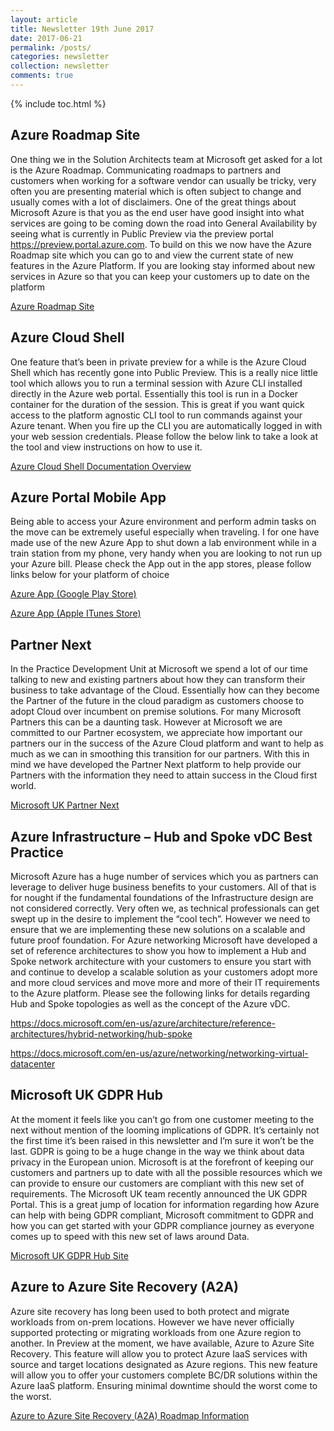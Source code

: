 ```yaml
---
layout: article
title: Newsletter 19th June 2017
date: 2017-06-21
permalink: /posts/
categories: newsletter
collection: newsletter
comments: true
---
```


{% include toc.html %}

## Azure Roadmap Site
 

One thing we in the Solution Architects team at Microsoft get asked for a lot is the Azure Roadmap. Communicating roadmaps to partners and customers when working for a software vendor can usually be tricky, very often you are presenting material which is often subject to change and usually comes with a lot of disclaimers. One of the great things about Microsoft Azure is that you as the end user have good insight into what services are going to be coming down the road into General Availability by seeing what is currently in Public Preview via the preview portal <https://preview.portal.azure.com>. To build on this we now have the Azure Roadmap site which you can go to and view the current state of new features in the Azure Platform. If you are looking stay informed about new services in Azure so that you can keep your customers up to date on the platform

[Azure Roadmap Site](https://azure.microsoft.com/en-gb/roadmap)



## Azure Cloud Shell
 

 One feature that’s been in private preview for a while is the Azure Cloud Shell which has recently gone into Public Preview. This is a really nice little tool which allows you to run a terminal session with Azure CLI installed directly in the Azure web portal. Essentially this tool is run in a Docker container for the duration of the session. This is great if you want quick access to the platform agnostic CLI tool to run commands against your Azure tenant. When you fire up the CLI you are automatically logged in with your web session credentials. Please follow the below link to take a look at the tool and view instructions on how to use it.   

[Azure Cloud Shell Documentation Overview](https://docs.microsoft.com/en-us/azure/cloud-shell/overview)



## Azure Portal Mobile App
 

Being able to access your Azure environment and perform admin tasks on the move can be extremely useful especially when traveling. I for one have made use of the new Azure App to shut down a lab environment while in a train station from my phone, very handy when you are looking to not run up your Azure bill. Please check the App out in the app stores, please follow links below for your platform of choice

[Azure App (Google Play Store)](https://play.google.com/store/apps/details?id=com.microsoft.azure)

[Azure App (Apple ITunes Store)](https://itunes.apple.com/us/app/microsoft-azure/id1219013620?mt=8)



## Partner Next
 

In the Practice Development Unit at Microsoft we spend a lot of our time talking to new and existing partners about how they can transform their business to take advantage of the Cloud. Essentially how can they become the Partner of the future in the cloud paradigm as customers choose to adopt Cloud over incumbent on premise solutions. For many Microsoft Partners this can be a daunting task. However at Microsoft we are committed to our Partner ecosystem, we appreciate how important our partners our in the success of the Azure Cloud platform and want to help as much as we can in smoothing this transition for our partners. With this in mind we have developed the Partner Next platform to help provide our Partners with the information they need to attain success in the Cloud first world.

[Microsoft UK Partner Next](https://www.microsoft.com/uk/partner/next/)



## Azure Infrastructure – Hub and Spoke vDC Best Practice
 

Microsoft Azure has a huge number of services which you as partners can leverage to deliver huge business benefits to your customers. All of that is for nought if the fundamental foundations of the Infrastructure design are not considered correctly. Very often we, as technical professionals can get swept up in the desire to implement the “cool tech”. However we need to ensure that we are implementing these new solutions on a scalable and future proof foundation. For Azure networking Microsoft have developed a set of reference architectures to show you how to implement a Hub and Spoke network architecture with your customers to ensure you start with and continue to develop a scalable solution as your customers adopt more and more cloud services and move more and more of their IT requirements to the Azure platform. Please see the following links for details regarding Hub and Spoke topologies as well as the concept of the Azure vDC.

<https://docs.microsoft.com/en-us/azure/architecture/reference-architectures/hybrid-networking/hub-spoke>

<https://docs.microsoft.com/en-us/azure/networking/networking-virtual-datacenter>



## Microsoft UK GDPR Hub 
 

At the moment it feels like you can’t go from one customer meeting to the next without mention of the looming implications of GDPR. It’s certainly not the first time it’s been raised in this newsletter and I’m sure it won’t be the last. GDPR is going to be a huge change in the way we think about data privacy in the European union. Microsoft is at the forefront of keeping our customers and partners up to date with all the possible resources which we can provide to ensure our customers are compliant with this new set of requirements. The Microsoft UK team recently announced the UK GDPR Portal. This is a great jump of location for information regarding how Azure can help with being GDPR compliant, Microsoft commitment to GDPR and how you can get started with your GDPR compliance journey as everyone comes up to speed with this new set of laws around Data.

[Microsoft UK GDPR Hub Site](https://enterprise.microsoft.com/en-gb/trends/understanding-the-gdpr/)



## Azure to Azure Site Recovery (A2A) 
 

Azure site recovery has long been used to both protect and migrate workloads from on-prem locations. However we have never officially supported protecting or migrating workloads from one Azure region to another. In Preview at the moment, we have available, Azure to Azure Site Recovery. This feature will allow you to protect Azure IaaS services with source and target locations designated as Azure regions. This new feature will allow you to offer your customers complete BC/DR solutions within the Azure IaaS platform. Ensuring minimal downtime should the worst come to the worst.

[Azure to Azure Site Recovery (A2A) Roadmap Information](https://azure.microsoft.com/en-gb/roadmap/azure-site-recovery-between-azure-regions/)


